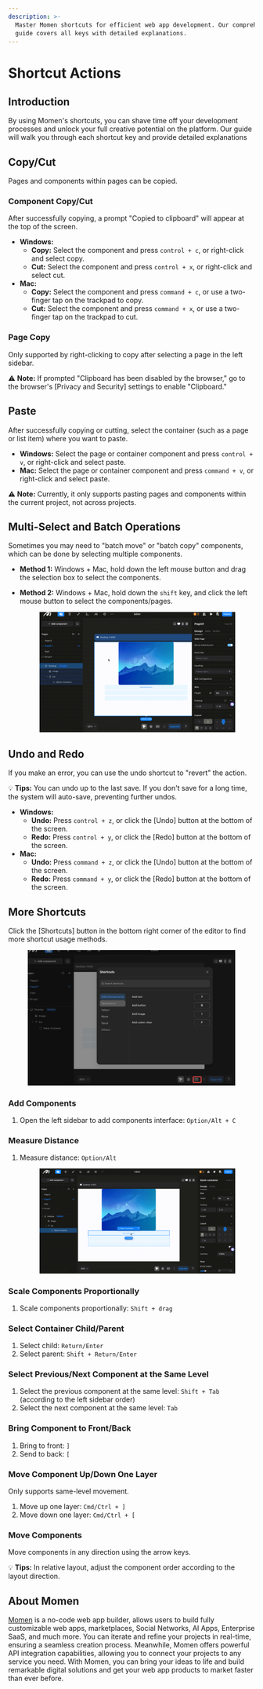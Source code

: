 ```yaml
---
description: >-
  Master Momen shortcuts for efficient web app development. Our comprehensive
  guide covers all keys with detailed explanations.
---
```


# Shortcut Actions

## Introduction

By using Momen's shortcuts, you can shave time off your development processes and unlock your full creative potential on the platform. Our guide will walk you through each shortcut key and provide detailed explanations

## Copy/Cut

Pages and components within pages can be copied.

### Component Copy/Cut

After successfully copying, a prompt "Copied to clipboard" will appear at the top of the screen.

* **Windows:**
  * **Copy:** Select the component and press `control + c`, or right-click and select copy.
  * **Cut:** Select the component and press `control + x`, or right-click and select cut.
* **Mac:**
  * **Copy:** Select the component and press `command + c`, or use a two-finger tap on the trackpad to copy.
  * **Cut:** Select the component and press `command + x`, or use a two-finger tap on the trackpad to cut.

### Page Copy

Only supported by right-clicking to copy after selecting a page in the left sidebar.

⚠️ **Note:** If prompted "Clipboard has been disabled by the browser," go to the browser's \[Privacy and Security] settings to enable "Clipboard."

## Paste

After successfully copying or cutting, select the container (such as a page or list item) where you want to paste.

* **Windows:** Select the page or container component and press `control + v`, or right-click and select paste.
* **Mac:** Select the page or container component and press `command + v`, or right-click and select paste.

⚠️ **Note:** Currently, it only supports pasting pages and components within the current project, not across projects.

## Multi-Select and Batch Operations

Sometimes you may need to "batch move" or "batch copy" components, which can be done by selecting multiple components.

* **Method 1:** Windows + Mac, hold down the left mouse button and drag the selection box to select the components.
*   **Method 2:** Windows + Mac, hold down the `shift` key, and click the left mouse button to select the components/pages.

    <figure><img src="../.gitbook/assets/shortcut/batchcopy.gif" alt=""><figcaption></figcaption></figure>

## Undo and Redo

If you make an error, you can use the undo shortcut to "revert" the action.

💡 **Tips:** You can undo up to the last save. If you don't save for a long time, the system will auto-save, preventing further undos.

* **Windows:**
  * **Undo:** Press `control + z`, or click the \[Undo] button at the bottom of the screen.
  * **Redo:** Press `control + y`, or click the \[Redo] button at the bottom of the screen.
* **Mac:**
  * **Undo:** Press `command + z`, or click the \[Undo] button at the bottom of the screen.
  * **Redo:** Press `command + y`, or click the \[Redo] button at the bottom of the screen.

## More Shortcuts

Click the \[Shortcuts] button in the bottom right corner of the editor to find more shortcut usage methods.

<figure><img src="../.gitbook/assets/shortcut/shortcuts.jpeg" alt=""><figcaption></figcaption></figure>

### Add Components

1. Open the left sidebar to add components interface: `Option/Alt + C`

### Measure Distance

1.  Measure distance: `Option/Alt`

    <figure><img src="../.gitbook/assets/shortcut/alt.gif" alt=""><figcaption></figcaption></figure>

### Scale Components Proportionally

1. Scale components proportionally: `Shift + drag`

### Select Container Child/Parent

1. Select child: `Return/Enter`
2. Select parent: `Shift + Return/Enter`

### Select Previous/Next Component at the Same Level

1. Select the previous component at the same level: `Shift + Tab` (according to the left sidebar order)
2. Select the next component at the same level: `Tab`

### Bring Component to Front/Back

1. Bring to front: `]`
2. Send to back: `[`

### Move Component Up/Down One Layer

Only supports same-level movement.

1. Move up one layer: `Cmd/Ctrl + ]`
2. Move down one layer: `Cmd/Ctrl + [`

### Move Components

Move components in any direction using the arrow keys.

💡 **Tips:** In relative layout, adjust the component order according to the layout direction.

## About Momen

[Momen](https://momen.app/?channel=blog-about) is a no-code web app builder, allows users to build fully customizable web apps, marketplaces, Social Networks, AI Apps, Enterprise SaaS, and much more. You can iterate and refine your projects in real-time, ensuring a seamless creation process. Meanwhile, Momen offers powerful API integration capabilities, allowing you to connect your projects to any service you need. With Momen, you can bring your ideas to life and build remarkable digital solutions and get your web app products to market faster than ever before.
